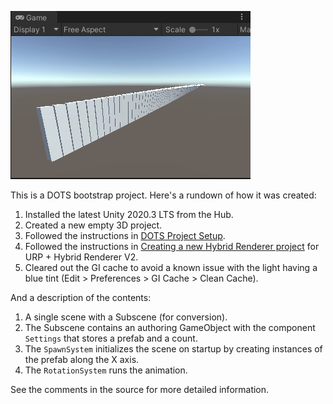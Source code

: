 ![](images~/screenshot.gif)

This is a DOTS bootstrap project. Here's a rundown of how it was created:

1. Installed the latest Unity 2020.3 LTS from the Hub.
1. Created a new empty 3D project.
1. Followed the instructions in [DOTS Project Setup](https://docs.unity3d.com/Packages/com.unity.entities@0.17/manual/install_setup.html).
1. Followed the instructions in [Creating a new Hybrid Renderer project](https://docs.unity3d.com/Packages/com.unity.rendering.hybrid@0.11/manual/creating-a-new-hybrid-renderer-project.html) for URP + Hybrid Renderer V2.
1. Cleared out the GI cache to avoid a known issue with the light having a blue tint (Edit > Preferences > GI Cache > Clean Cache).

And a description of the contents:

1. A single scene with a Subscene (for conversion).
1. The Subscene contains an authoring GameObject with the component `Settings` that stores a prefab and a count.
1. The `SpawnSystem` initializes the scene on startup by creating instances of the prefab along the X axis.
1. The `RotationSystem` runs the animation.

See the comments in the source for more detailed information.